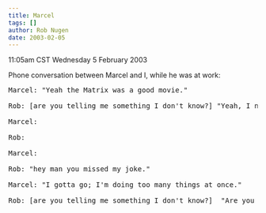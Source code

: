 ```yaml
---
title: Marcel
tags: []
author: Rob Nugen
date: 2003-02-05
---
```


<p class=date>11:05am CST Wednesday 5 February 2003</p>

<p>Phone conversation between Marcel and I, while he was at work:</p>

<pre>
Marcel: "Yeah the Matrix was a good movie."

Rob: [are you telling me something I don't know?] "Yeah, I noticed."

Marcel:

Rob:

Marcel:

Rob: "hey man you missed my joke."

Marcel: "I gotta go; I'm doing too many things at once."

Rob: [are you telling me something I don't know?]  "Are you sure?"
</pre>

